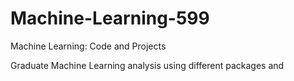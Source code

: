 # Machine-Learning-599
Machine Learning: Code and Projects

Graduate Machine Learning analysis using different packages and 

